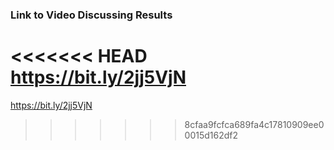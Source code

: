 ### Link to Video Discussing Results  

<<<<<<< HEAD
https://bit.ly/2jj5VjN
=======
https://bit.ly/2jj5VjN
>>>>>>> 8cfaa9fcfca689fa4c17810909ee00015d162df2
